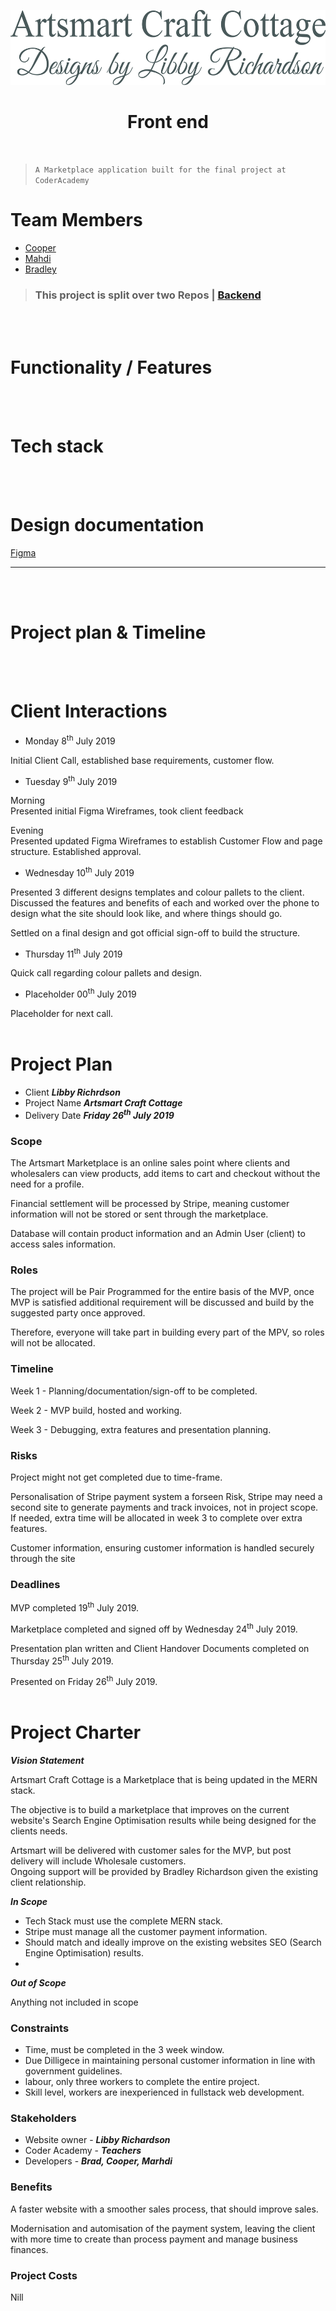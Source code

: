 <p align="center">
  <img width="" height="120" src=./artsmart-logo.jpg></p>

# <div align="center">Front end</div>

<br>

> `A Marketplace application built for the final project at CoderAcademy`

# Team Members

- [Cooper](https://github.com/CoopsCodes)<br>
- [Mahdi](https://github.com/MS944)<br>
- [Bradley ](https://github.com/BradleyJrichardson)<br>

> ### This project is split over two Repos | [Backend](https://github.com/BradleyJrichardson/artsmart-backend)<br>

<br><br>
# Functionality / Features

<br><br>
# Tech stack

<br><br>
# Design documentation

[Figma](https://www.figma.com/file/ZrsUm4JyeonWInA91RQ01Eo4/Marketplace?node-id=0%3A1)

---
<br><br>
# Project plan & Timeline

<br><br>
# Client Interactions
- Monday 8<sup>th</sup> July 2019

Initial Client Call, established base requirements, customer flow.

- Tuesday 9<sup>th</sup> July 2019

Morning  
Presented initial Figma Wireframes, took client feedback

Evening  
Presented updated Figma Wireframes to establish Customer Flow and page structure. Established approval.

- Wednesday 10<sup>th</sup>  July 2019

Presented 3 different designs templates and colour pallets to the client.  
Discussed the features and benefits of each and worked over the phone to design what the site should look like, and where things should go.

Settled on a final design and got official sign-off to build the structure.

- Thursday 11<sup>th</sup> July 2019

Quick call regarding colour pallets and design.

- Placeholder 00<sup>th</sup> July 2019

Placeholder for next call.
<br><br>
# Project Plan
- Client __*Libby Richrdson*__
- Project Name __*Artsmart Craft Cottage*__
- Delivery Date __*Friday 26<sup>th</sup> July 2019*__

### Scope
The Artsmart Marketplace is an online sales point where clients and wholesalers can view products, add items to cart and checkout without the need for a profile.

Financial settlement will be processed by Stripe, meaning customer information will not be stored or sent through the marketplace.  

Database will contain product information and an Admin User (client) to access sales information.

### Roles
The project will be Pair Programmed for the entire basis of the MVP, once MVP is satisfied additional requirement will be discussed and build by the suggested party once approved.

Therefore, everyone will take part in building every part of the MPV, so roles will not be allocated.

### Timeline
Week 1 - Planning/documentation/sign-off to be completed.

Week 2 - MVP build, hosted and working.

Week 3 - Debugging, extra features and presentation planning.

### Risks
Project might not get completed due to time-frame.

Personalisation of Stripe payment system a forseen Risk, Stripe may need a second site to generate payments and track invoices, not in project scope.  
If needed, extra time will be allocated in week 3 to complete over extra features.

Customer information, ensuring customer information is handled securely through the site

### Deadlines

MVP completed 19<sup>th</sup> July 2019.

Marketplace completed and signed off by Wednesday 24<sup>th</sup> July 2019.

Presentation plan written and Client Handover Documents completed on Thursday 25<sup>th</sup> July 2019.

Presented on Friday 26<sup>th</sup> July 2019.
<br><br>
# Project Charter

__*Vision Statement*__ 

Artsmart Craft Cottage is a Marketplace that is being updated in the MERN stack.

The objective is to build a marketplace that improves on the current website's Search Engine Optimisation results while being designed for the clients needs.

Artsmart will be delivered with customer sales for the MVP, but post delivery will include Wholesale customers.  
Ongoing support will be provided by Bradley Richardson given the existing client relationship.

__*In Scope*__ 
- Tech Stack must use the complete MERN stack.
- Stripe must manage all the customer payment information.
- Should match and ideally improve on the existing websites SEO (Search Engine Optimisation) results.
- 

__*Out of Scope*__ 

Anything not included in scope

### Constraints
- Time, must be completed in the 3 week window.
- Due Dilligece in maintaining personal customer information in line with government guidelines.
- labour, only three workers to complete the entire project.
- Skill level, workers are inexperienced in fullstack web development.

### Stakeholders
- Website owner - __*Libby Richardson*__
- Coder Academy - __*Teachers*__
- Developers - __*Brad, Cooper, Marhdi*__

### Benefits
A faster website with a smoother sales process, that should improve sales.

Modernisation and automisation of the payment system, leaving the client with more time to create than process payment and manage business finances.

### Project Costs
Nill

